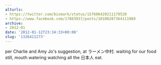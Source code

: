 ```yaml
---
alturls:
- https://twitter.com/bismark/status/157606420211179520
- https://www.facebook.com/17803937/posts/10100287364111989
archive:
- 2012-01
date: '2012-01-12T23:34:33+00:00'
slug: '1326411273'
---
```


per Charlie and Amy Jo's suggestion, at ラーメン中村.  waiting for our food still, mouth watering watching all the 日本人 eat.


